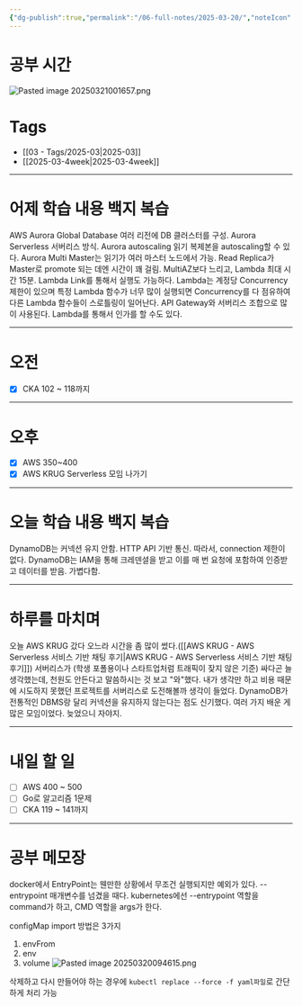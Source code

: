 ```yaml
---
{"dg-publish":true,"permalink":"/06-full-notes/2025-03-20/","noteIcon":""}
---
```


# 공부 시간
![Pasted image 20250321001657.png](/img/user/Pasted%20image%2020250321001657.png)

# Tags
- [[03 - Tags/2025-03\|2025-03]]
- [[2025-03-4week\|2025-03-4week]]

---
# 어제 학습 내용 백지 복습
AWS Aurora Global Database 여러 리전에 DB 클러스터를 구성.
Aurora Serverless 서버리스 방식.
Aurora autoscaling 읽기 복제본을 autoscaling할 수 있다.
Aurora Multi Master는 읽기가 여러 마스터 노드에서 가능.
Read Replica가 Master로 promote 되는 데엔 시간이 꽤 걸림. MultiAZ보다 느리고, 
Lambda 최대 시간 15분. Lambda Link를 통해서 실행도 가능하다.
Lambda는 계정당 Concurrency 제한이 있으며 특정 Lambda 함수가 너무 많이 실행되면 Concurrency를 다 점유하여 다른 Lambda 함수들이 스로틀링이 일어난다.
API Gateway와 서버리스 조합으로 많이 사용된다. Lambda를 통해서 인가를 할 수도 있다.

---
# 오전
- [x] CKA 102 ~ 118까지
---
# 오후
- [x] AWS 350~400
- [x] AWS KRUG Serverless 모임 나가기
---
# 오늘 학습 내용 백지 복습
DynamoDB는 커넥션 유지 안함. HTTP API 기반 통신. 따라서, connection 제한이 없다.
DynamoDB는 IAM을 통해 크레덴셜을 받고 이를 매 번 요청에 포함하여 인증받고 데이터를 받음. 가볍다함.

---
# 하루를 마치며
오늘 AWS KRUG 갔다 오느라 시간을 좀 많이 썼다.([[AWS KRUG - AWS Serverless 서비스 기반 채팅 후기\|AWS KRUG - AWS Serverless 서비스 기반 채팅 후기]]) 
서버리스가 (학생 포폴용이나 스타트업처럼 트래픽이 잦지 않은 기준) 싸다곤 늘 생각했는데, 천원도 안든다고 말씀하시는 것 보고 "와"했다. 
내가 생각만 하고 비용 때문에 시도하지 못했던 프로젝트를 서버리스로 도전해볼까 생각이 들었다.
DynamoDB가 전통적인 DBMS랑 달리 커넥션을 유지하지 않는다는 점도 신기했다. 여러 가지 배운 게 많은 모임이었다.
늦었으니 자야지.

---
# 내일 할 일
- [ ] AWS 400 ~ 500
- [ ] Go로 알고리즘 1문제
- [ ] CKA 119 ~ 141까지
---
# 공부 메모장
docker에서 EntryPoint는 웬만한 상황에서 무조건 실행되지만 예외가 있다. --entrypoint 매개변수를 넘겼을 때다.
kubernetes에선 --entrypoint 역할을 command가 하고, CMD 역할을 args가 한다.

configMap import 방법은 3가지
1. envFrom
2. env
3. volume
![Pasted image 20250320094615.png](/img/user/Pasted%20image%2020250320094615.png)

삭제하고 다시 만들어야 하는 경우에 `kubectl replace --force -f yaml파일`로 간단하게 처리 가능